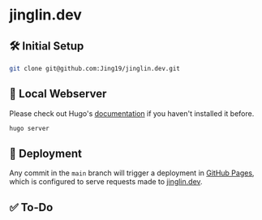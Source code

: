 # jinglin.dev

## 🛠️ Initial Setup

``` sh
git clone git@github.com:Jing19/jinglin.dev.git
```

## 👀 Local Webserver

Please check out Hugo's [documentation](https://gohugo.io/getting-started/installing/) if you haven't installed it before.

``` sh
hugo server
```

## 🚀 Deployment

Any commit in the `main` branch will trigger a deployment in [GitHub Pages](https://pages.github.com/), which is configured to serve requests made to [jinglin.dev](https://jinglin.dev).

## ✅ To-Do

